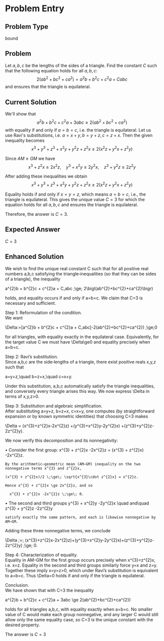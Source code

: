# Problem Entry

## Problem Type
bound

## Problem
Let $a, b, c$ be the lengths of the sides of a triangle. Find the constant $C$ such that the following equation holds for all $a, b, c$:
$$
2(a b^{2} + b c^{2} + c a^{2}) = a^{2} b + b^{2} c + c^{2} a + C a b c
$$
and ensures that the triangle is equilateral.

## Current Solution
We'll show that
$$
a^{2} b+b^{2} c+c^{2} a+3 a b c \geq 2\left(a b^{2}+b c^{2}+c a^{2}\right)
$$
with equality if and only if $a=b=c$, i.e. the triangle is equilateral.
Let us use Ravi's substitutions, i.e. $a=x+y, b=y+z, c=z+x$. Then the given inequality becomes
$$
x^{3}+y^{3}+z^{3}+x^{2} y+y^{2} z+z^{2} x \geq 2\left(x^{2} z+y^{2} x+z^{2} y\right)
$$

Since $A M \geq G M$ we have
$$
x^{3}+z^{2} x \geq 2 x^{2} z,\quad y^{3}+x^{2} y \geq 2 y^{2} x,\quad z^{3}+y^{2} z \geq 2 z^{2} y
$$

After adding these inequalities we obtain
$$
x^{3}+y^{3}+z^{3}+x^{2} y+y^{2} z+z^{2} x \geq 2\left(x^{2} z+y^{2} x+z^{2} y\right)
$$

Equality holds if and only if $x = y = z$, which means $a = b = c$, i.e., the triangle is equilateral. This gives the unique value $C = 3$ for which the equation holds for all $a, b, c$ and ensures the triangle is equilateral.

Therefore, the answer is $C = 3$.

## Expected Answer
$C = 3$

## Enhanced Solution
We wish to find the unique real constant C such that for all positive real numbers a,b,c satisfying the triangle‐inequalities (so that they can be sides of a triangle), the inequality

  a^{2}b + b^{2}c + c^{2}a + C\,abc \;\ge\; 2\bigl(ab^{2}+bc^{2}+ca^{2}\bigr)

holds, and equality occurs if and only if a=b=c.  We claim that C=3 is necessary and sufficient.

Step 1: Reformulation of the condition.  
We want

  \Delta:=[a^{2}b + b^{2}c + c^{2}a + C\,abc]-2(ab^{2}+bc^{2}+ca^{2}) \;\ge\;0

for all triangles, with equality exactly in the equilateral case.  Equivalently, for the target value C we must have \Delta\ge0 and equality precisely when a=b=c.

Step 2: Ravi’s substitution.  
Since a,b,c are the side‐lengths of a triangle, there exist positive reals x,y,z such that

  a=y+z,\quad b=z+x,\quad c=x+y.

Under this substitution, a,b,c automatically satisfy the triangle inequalities, and conversely every triangle arises this way.  We now express \Delta in terms of x,y,z>0.

Step 3: Substitution and algebraic simplification.  
After substituting a=y+z, b=z+x, c=x+y, one computes (by straightforward expansion or by known symmetric identities) that choosing C=3 makes

  \Delta = (x^{3}+z^{2}x-2x^{2}z)
         +(y^{3}+x^{2}y-2y^{2}x)
         +(z^{3}+y^{2}z-2z^{2}y).

We now verify this decomposition and its nonnegativity:

  • Consider the first group:
    x^{3} + z^{2}x -2x^{2}z = (x^{3} + z^{2}x) -2x^{2}z.

    By the arithmetic–geometric mean (AM–GM) inequality on the two nonnegative terms x^{3} and z^{2}x,

    (x^{3} + z^{2}x)/2 \;\ge\; \sqrt{x^{3}\cdot z^{2}x} = x^{2}z.

    Hence x^{3} + z^{2}x \ge 2x^{2}z, and so

      x^{3} + z^{2}x -2x^{2}z \;\ge\; 0.

  • The second and third groups
    y^{3} + x^{2}y -2y^{2}x \quad and\quad z^{3} + y^{2}z -2z^{2}y
    
    satisfy exactly the same pattern, and each is likewise nonnegative by AM–GM.

Adding these three nonnegative terms, we conclude

  \Delta \;=\; (x^{3}+z^{2}x-2x^{2}z)+(y^{3}+x^{2}y-2y^{2}x)+(z^{3}+y^{2}z-2z^{2}y) \;\ge\; 0.

Step 4: Characterization of equality.  
Equality in AM–GM for the first group occurs precisely when x^{3}=z^{2}x, i.e. x=z.  Equality in the second and third groups similarly force y=x and z=y.  Together these imply x=y=z>0, which under Ravi’s substitution is equivalent to a=b=c.  Thus \Delta=0 holds if and only if the triangle is equilateral.

Conclusion.  
We have shown that with C=3 the inequality

a^{2}b + b^{2}c + c^{2}a + 3abc \ge 2(ab^{2}+bc^{2}+ca^{2})

holds for all triangles a,b,c, with equality exactly when a=b=c.  No smaller value of C would make each group nonnegative, and any larger C would still allow only the same equality case, so C=3 is the unique constant with the desired property.

The answer is $C=3$
